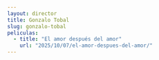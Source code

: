 ```yaml
---
layout: director
title: Gonzalo Tobal
slug: gonzalo-tobal
peliculas:
  - title: "El amor después del amor"
    url: "2025/10/07/el-amor-despues-del-amor/"
---
```

